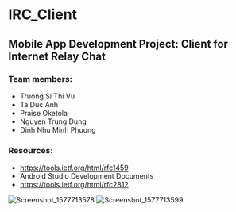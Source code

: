 # IRC_Client
## Mobile App Development Project: Client for Internet Relay Chat

### Team members:
- Truong Si Thi Vu 
- Ta Duc Anh
- Praise Oketola
- Nguyen Trung Dung
- Dinh Nhu Minh Phuong

### Resources:
- https://tools.ietf.org/html/rfc1459
- Android Studio Development Documents
- https://tools.ietf.org/html/rfc2812

![Screenshot_1577713578](https://user-images.githubusercontent.com/43692044/71719535-426eae80-2e51-11ea-8f03-d6f41bf76d24.png)
![Screenshot_1577713599](https://user-images.githubusercontent.com/43692044/71719537-45699f00-2e51-11ea-8a0e-2fd32514d280.png)

